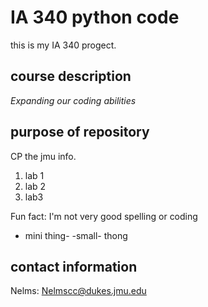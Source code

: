 # IA 340 python code

this is my IA 340 progect.

## course description  
*Expanding our coding abilities*

##  purpose of repository


CP the jmu info. 

1. lab 1
2. lab 2
3. lab3

Fun fact:
I'm not very good spelling or coding

- mini thing-
-small- thong 

## contact information

Nelms:
Nelmscc@dukes.jmu.edu
